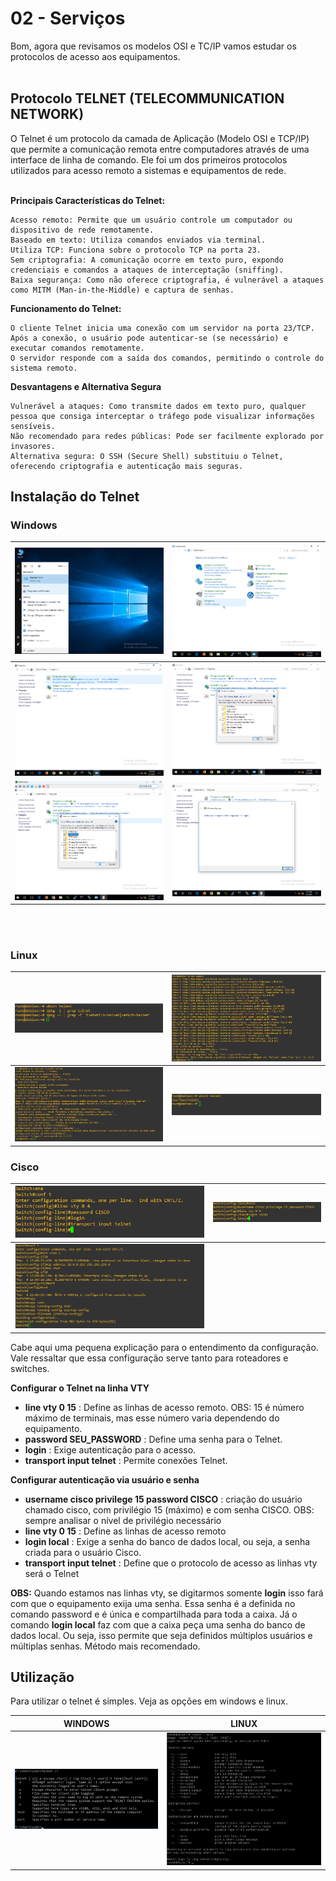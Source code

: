 # 02 - Serviços

Bom, agora que revisamos os modelos OSI e TC/IP vamos estudar os protocolos de acesso aos equipamentos. <br></br>

## Protocolo TELNET (TELECOMMUNICATION NETWORK)

O Telnet é um protocolo da camada de Aplicação (Modelo OSI e TCP/IP) que permite a comunicação remota entre computadores através de uma interface de linha de comando. Ele foi um dos primeiros protocolos utilizados para acesso remoto a sistemas e equipamentos de rede. <br></br>

**Principais Características do Telnet:**

    Acesso remoto: Permite que um usuário controle um computador ou dispositivo de rede remotamente.
    Baseado em texto: Utiliza comandos enviados via terminal.
    Utiliza TCP: Funciona sobre o protocolo TCP na porta 23.
    Sem criptografia: A comunicação ocorre em texto puro, expondo credenciais e comandos a ataques de interceptação (sniffing).
    Baixa segurança: Como não oferece criptografia, é vulnerável a ataques como MITM (Man-in-the-Middle) e captura de senhas.

**Funcionamento do Telnet:**

    O cliente Telnet inicia uma conexão com um servidor na porta 23/TCP.
    Após a conexão, o usuário pode autenticar-se (se necessário) e executar comandos remotamente.
    O servidor responde com a saída dos comandos, permitindo o controle do sistema remoto.

**Desvantagens e Alternativa Segura**

    Vulnerável a ataques: Como transmite dados em texto puro, qualquer pessoa que consiga interceptar o tráfego pode visualizar informações sensíveis.
    Não recomendado para redes públicas: Pode ser facilmente explorado por invasores.
    Alternativa segura: O SSH (Secure Shell) substituiu o Telnet, oferecendo criptografia e autenticação mais seguras.

## Instalação do Telnet

### Windows

| ![WINDOWS](Imagens/telnet/windows/1.png) | ![WINDOWS](Imagens/telnet/windows/2.png) |
|------------------------------------------|------------------------------------------|
| ![WINDOWS](Imagens/telnet/windows/3.png) | ![WINDOWS](Imagens/telnet/windows/4.png) | 
| ![WINDOWS](Imagens/telnet/windows/5.png) | ![WINDOWS](Imagens/telnet/windows/6.png) | 

<br></br>

### Linux

| ![LINUX](Imagens/telnet/linux/01.png) | ![LINUX](Imagens/telnet/linux/02.png) |
|---------------------------------------|---------------------------------------|
| ![LINUX](Imagens/telnet/linux/03.png) | ![LINUX](Imagens/telnet/linux/04.png) |

### Cisco

| ![CISCO](Imagens/telnet/cisco/1.png) | ![CISCO](Imagens/telnet/cisco/2.png) |
|--------------------------------------|--------------------------------------|
| ![CISCO](Imagens/telnet/cisco/3.png)                                        |

Cabe aqui uma pequena explicação para o entendimento da configuração. Vale ressaltar que essa configuração serve tanto para roteadores e switches.

**Configurar o Telnet na linha VTY**

* **line vty 0 15** : Define as linhas de acesso remoto. OBS: 15 é número máximo de terminais, mas esse número varia dependendo do equipamento.
* **password SEU_PASSWORD** : Define uma senha para o Telnet.
* **login** : Exige autenticação para o acesso.
* **transport input telnet** : Permite conexões Telnet.

**Configurar autenticação via usuário e senha**

* **username cisco privilege 15 password CISCO** : criação do usuário chamado cisco, com privilégio 15 (máximo) e com senha CISCO. OBS: sempre analisar o nível de privilégio necessário
* **line vty 0 15** : Define as linhas de acesso remoto
* **login local** : Exige a senha do banco de dados local, ou seja, a senha criada para o usuário Cisco.
* **transport input telnet** : Define que o protocolo de acesso as linhas vty será o Telnet 

**OBS:** Quando estamos nas linhas vty, se digitarmos somente **login** isso fará com que o equipamento exija uma senha. Essa senha é a definida no comando password e é única e compartilhada para toda a caixa. Já o comando **login local** faz com que a caixa peça uma senha do banco de dados local. Ou seja, isso permite que seja definidos múltiplos usuários
e múltiplas senhas. Método mais recomendado.

## Utilização

Para utilizar o telnet é simples. Veja as opções em windows e linux.

| WINDOWS                                    | LINUX                                  |
|--------------------------------------------|----------------------------------------|
| ![WINDOWS](Imagens/telnet/man/windows.png) | ![LINUX](Imagens/telnet/man/linux.png) |
